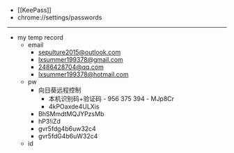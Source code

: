 - [[KeePass]]
- chrome://settings/passwords
- ---
- my temp record
    - email
        - sepulture2015@outlook.com
        - lxsummer199378@gmail.com
        - 2486428704@qq.com
        - lxsummer199378@hotmail.com
    - pw
        - 向日葵远程控制 
            - 本机识别码+验证码 - 956 375 394 - MJp8Cr
            - 4kPOaxde4ULXis
        - BhSMmdtMQJYPzsMb
        - hP3!iZd
        - gvr5fdg4b6uw32c4
        - gvr5fdG4b6uW32c4
    - id
